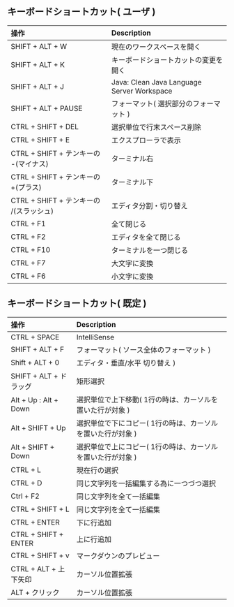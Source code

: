 ## キーボードショートカット( ユーザ )
| 操作 | Description 
| :--- | :---  
| SHIFT + ALT + W | 現在のワークスペースを開く
| SHIFT + ALT + K | キーボードショートカットの変更を開く
| SHIFT + ALT + J | Java: Clean Java Language Server Workspace
| SHIFT + ALT + PAUSE | フォーマット( 選択部分のフォーマット )
| CTRL + SHIFT + DEL | 選択単位で行末スペース削除
| CTRL + SHIFT + E | エクスプローラで表示
| CTRL + SHIFT + テンキーの -(マイナス) | ターミナル右
| CTRL + SHIFT + テンキーの +(プラス) | ターミナル下
| CTRL + SHIFT + テンキーの /(スラッシュ) | エディタ分割・切り替え
| CTRL + F1 | 全て閉じる
| CTRL + F2 | エディタを全て閉じる
| CTRL + F10 | ターミナルを一つ閉じる
| CTRL + F7 | 大文字に変換
| CTRL + F6 | 小文字に変換



## キーボードショートカット( 既定 )
| 操作 | Description 
| :--- | :---  
| CTRL + SPACE | IntelliSense
| SHIFT + ALT + F | フォーマット( ソース全体のフォーマット )
| Shift + ALT + 0 | エディタ・垂直/水平 切り替え )
| SHIFT + ALT + ドラッグ | 矩形選択
| Alt + Up : Alt + Down | 選択単位で上下移動( 1行の時は、カーソルを置いた行が対象 )
| Alt + SHIFT + Up | 選択単位で下にコピー( 1行の時は、カーソルを置いた行が対象 )
| Alt + SHIFT + Down | 選択単位で上にコピー( 1行の時は、カーソルを置いた行が対象 )
| CTRL + L | 現在行の選択
| CTRL + D | 同じ文字列を一括編集する為に一つづつ選択
| Ctrl + F2 | 同じ文字列を全て一括編集
| CTRL + SHIFT + L | 同じ文字列を全て一括編集
| CTRL + ENTER | 下に行追加
| CTRL + SHIFT + ENTER | 上に行追加
| CTRL + SHIFT + v | マークダウンのプレビュー
| CTRL + ALT + 上下矢印 | カーソル位置拡張
| ALT + クリック | カーソル位置拡張
